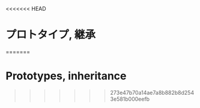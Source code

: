 <<<<<<< HEAD
# プロトタイプ, 継承
=======
# Prototypes, inheritance
>>>>>>> 273e47b70a14ae7a8b882b8d2543e581b000eefb
